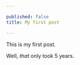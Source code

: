 ```yaml
---

published: false
title: My first post

---
```


This is my first post. 

Well, _that_ only took 5 years.